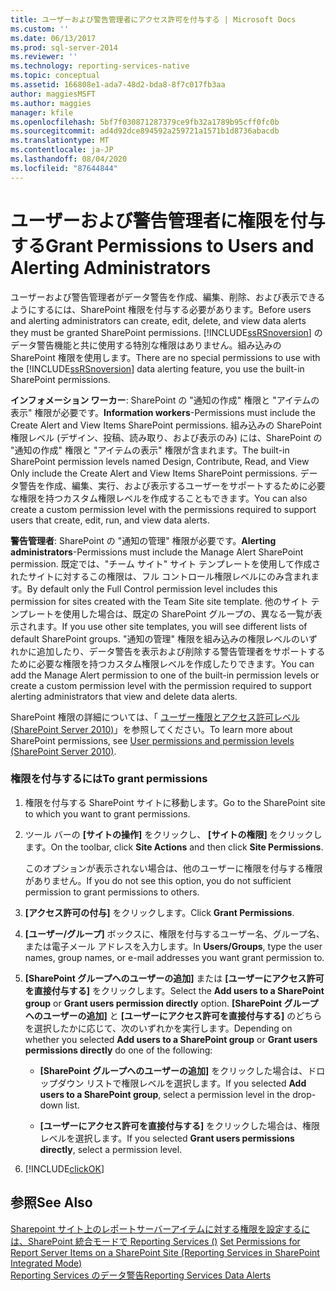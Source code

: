 ```yaml
---
title: ユーザーおよび警告管理者にアクセス許可を付与する | Microsoft Docs
ms.custom: ''
ms.date: 06/13/2017
ms.prod: sql-server-2014
ms.reviewer: ''
ms.technology: reporting-services-native
ms.topic: conceptual
ms.assetid: 166808e1-ada7-48d2-bda8-8f7c017fb3aa
author: maggiesMSFT
ms.author: maggies
manager: kfile
ms.openlocfilehash: 5bf7f030871287379ce9fb32a1789b95cff0fc0b
ms.sourcegitcommit: ad4d92dce894592a259721a1571b1d8736abacdb
ms.translationtype: MT
ms.contentlocale: ja-JP
ms.lasthandoff: 08/04/2020
ms.locfileid: "87644844"
---
```

# <a name="grant-permissions-to-users-and-alerting-administrators"></a><span data-ttu-id="8c64e-102">ユーザーおよび警告管理者に権限を付与する</span><span class="sxs-lookup"><span data-stu-id="8c64e-102">Grant Permissions to Users and Alerting Administrators</span></span>
  <span data-ttu-id="8c64e-103">ユーザーおよび警告管理者がデータ警告を作成、編集、削除、および表示できるようにするには、SharePoint 権限を付与する必要があります。</span><span class="sxs-lookup"><span data-stu-id="8c64e-103">Before users and alerting administrators can create, edit, delete, and view data alerts they must be granted SharePoint permissions.</span></span> <span data-ttu-id="8c64e-104">[!INCLUDE[ssRSnoversion](../includes/ssrsnoversion-md.md)] のデータ警告機能と共に使用する特別な権限はありません。組み込みの SharePoint 権限を使用します。</span><span class="sxs-lookup"><span data-stu-id="8c64e-104">There are no special permissions to use with the [!INCLUDE[ssRSnoversion](../includes/ssrsnoversion-md.md)] data alerting feature, you use the built-in SharePoint permissions.</span></span>  
  
 <span data-ttu-id="8c64e-105">**インフォメーション ワーカー**: SharePoint の "通知の作成" 権限と "アイテムの表示" 権限が必要です。</span><span class="sxs-lookup"><span data-stu-id="8c64e-105">**Information workers**-Permissions must include the Create Alert and View Items SharePoint permissions.</span></span> <span data-ttu-id="8c64e-106">組み込みの SharePoint 権限レベル (デザイン、投稿、読み取り、および表示のみ) には、SharePoint の "通知の作成" 権限と "アイテムの表示" 権限が含まれます。</span><span class="sxs-lookup"><span data-stu-id="8c64e-106">The built-in SharePoint permission levels named Design, Contribute, Read, and View Only include the Create Alert and View Items SharePoint permissions.</span></span> <span data-ttu-id="8c64e-107">データ警告を作成、編集、実行、および表示するユーザーをサポートするために必要な権限を持つカスタム権限レベルを作成することもできます。</span><span class="sxs-lookup"><span data-stu-id="8c64e-107">You can also create a custom permission level with the permissions required to support users that create, edit, run, and view data alerts.</span></span>  
  
 <span data-ttu-id="8c64e-108">**警告管理者**: SharePoint の "通知の管理" 権限が必要です。</span><span class="sxs-lookup"><span data-stu-id="8c64e-108">**Alerting administrators**-Permissions must include the Manage Alert SharePoint permission.</span></span> <span data-ttu-id="8c64e-109">既定では、"チーム サイト" サイト テンプレートを使用して作成されたサイトに対するこの権限は、フル コントロール権限レベルにのみ含まれます。</span><span class="sxs-lookup"><span data-stu-id="8c64e-109">By default only the Full Control permission level includes this permission for sites created with the Team Site site template.</span></span> <span data-ttu-id="8c64e-110">他のサイト テンプレートを使用した場合は、既定の SharePoint グループの、異なる一覧が表示されます。</span><span class="sxs-lookup"><span data-stu-id="8c64e-110">If you use other site templates, you will see different lists of default SharePoint groups.</span></span> <span data-ttu-id="8c64e-111">"通知の管理" 権限を組み込みの権限レベルのいずれかに追加したり、データ警告を表示および削除する警告管理者をサポートするために必要な権限を持つカスタム権限レベルを作成したりできます。</span><span class="sxs-lookup"><span data-stu-id="8c64e-111">You can add the Manage Alert permission to one of the built-in permission levels or create a custom permission level with the permission required to support alerting administrators that view and delete data alerts.</span></span>  
  
 <span data-ttu-id="8c64e-112">SharePoint 権限の詳細については、「 [ユーザー権限とアクセス許可レベル (SharePoint Server 2010)](https://technet.microsoft.com/library/cc721640.aspx)」を参照してください。</span><span class="sxs-lookup"><span data-stu-id="8c64e-112">To learn more about SharePoint permissions, see [User permissions and permission levels (SharePoint Server 2010)](https://technet.microsoft.com/library/cc721640.aspx).</span></span>  
  
### <a name="to-grant-permissions"></a><span data-ttu-id="8c64e-113">権限を付与するには</span><span class="sxs-lookup"><span data-stu-id="8c64e-113">To grant permissions</span></span>  
  
1.  <span data-ttu-id="8c64e-114">権限を付与する SharePoint サイトに移動します。</span><span class="sxs-lookup"><span data-stu-id="8c64e-114">Go to the SharePoint site to which you want to grant permissions.</span></span>  
  
2.  <span data-ttu-id="8c64e-115">ツール バーの **[サイトの操作]** をクリックし、 **[サイトの権限]** をクリックします。</span><span class="sxs-lookup"><span data-stu-id="8c64e-115">On the toolbar, click **Site Actions** and then click **Site Permissions**.</span></span>  
  
     <span data-ttu-id="8c64e-116">このオプションが表示されない場合は、他のユーザーに権限を付与する権限がありません。</span><span class="sxs-lookup"><span data-stu-id="8c64e-116">If you do not see this option, you do not sufficient permission to grant permissions to others.</span></span>  
  
3.  <span data-ttu-id="8c64e-117">**[アクセス許可の付与]** をクリックします。</span><span class="sxs-lookup"><span data-stu-id="8c64e-117">Click **Grant Permissions**.</span></span>  
  
4.  <span data-ttu-id="8c64e-118">**[ユーザー/グループ]** ボックスに、権限を付与するユーザー名、グループ名、または電子メール アドレスを入力します。</span><span class="sxs-lookup"><span data-stu-id="8c64e-118">In **Users/Groups**, type the user names, group names, or e-mail addresses you want grant permission to.</span></span>  
  
5.  <span data-ttu-id="8c64e-119">**[SharePoint グループへのユーザーの追加]** または **[ユーザーにアクセス許可を直接付与する]** をクリックします。</span><span class="sxs-lookup"><span data-stu-id="8c64e-119">Select the **Add users to a SharePoint group** or **Grant users permission directly** option.</span></span> <span data-ttu-id="8c64e-120">**[SharePoint グループへのユーザーの追加]** と **[ユーザーにアクセス許可を直接付与する]** のどちらを選択したかに応じて、次のいずれかを実行します。</span><span class="sxs-lookup"><span data-stu-id="8c64e-120">Depending on whether you selected **Add users to a SharePoint group** or **Grant users permissions directly** do one of the following:</span></span>  
  
    -   <span data-ttu-id="8c64e-121">**[SharePoint グループへのユーザーの追加]** をクリックした場合は、ドロップダウン リストで権限レベルを選択します。</span><span class="sxs-lookup"><span data-stu-id="8c64e-121">If you selected **Add users to a SharePoint group**, select a permission level in the drop-down list.</span></span>  
  
    -   <span data-ttu-id="8c64e-122">**[ユーザーにアクセス許可を直接付与する]** をクリックした場合は、権限レベルを選択します。</span><span class="sxs-lookup"><span data-stu-id="8c64e-122">If you selected **Grant users permissions directly**, select a permission level.</span></span>  
  
6.  [!INCLUDE[clickOK](../includes/clickok-md.md)]  
  
## <a name="see-also"></a><span data-ttu-id="8c64e-123">参照</span><span class="sxs-lookup"><span data-stu-id="8c64e-123">See Also</span></span>  
 <span data-ttu-id="8c64e-124">[Sharepoint サイト上のレポートサーバーアイテムに対する権限を設定するには、SharePoint 統合モードで Reporting Services &#40;&#41;](security/set-permissions-for-report-server-items-on-a-sharepoint-site.md) </span><span class="sxs-lookup"><span data-stu-id="8c64e-124">[Set Permissions for Report Server Items on a SharePoint Site &#40;Reporting Services in SharePoint Integrated Mode&#41;](security/set-permissions-for-report-server-items-on-a-sharepoint-site.md) </span></span>  
 [<span data-ttu-id="8c64e-125">Reporting Services のデータ警告</span><span class="sxs-lookup"><span data-stu-id="8c64e-125">Reporting Services Data Alerts</span></span>](../ssms/agent/alerts.md)  
  
  
